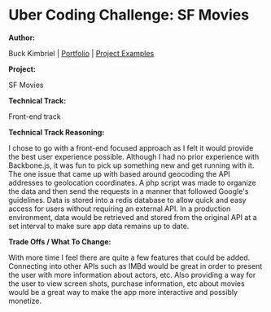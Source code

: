# Uber Coding Challenge: SF Movies

**Author:**

Buck Kimbriel | [Portfolio](http://bkimbriel.com) | [Project Examples](http://dropthought.com)

**Project:**

SF Movies

**Technical Track:**

Front-end track

**Technical Track Reasoning:**

I chose to go with a front-end focused approach as I felt it would provide the best user experience possible. Although I had no prior experience with Backbone.js, it was fun to pick up something new and get running with it.
The one issue that came up with based around geocoding the API addresses to geolocation coordinates. A php script was made to organize the data and then send the requests in a manner that followed Google's guidelines.
Data is stored into a redis database to allow quick and easy access for users without requiring an external API. In a production environment, data would be retrieved and stored from the original API at a set interval to make sure app data remains up to date.

**Trade Offs / What To Change:**

With more time I feel there are quite a few features that could be added. Connecting into other APIs such as IMBd would be great in order to present the user with more information about actors, etc. Also providing a way for the user to view screen shots, purchase information, etc about movies would be a great way to make the app more interactive and possibly monetize.
